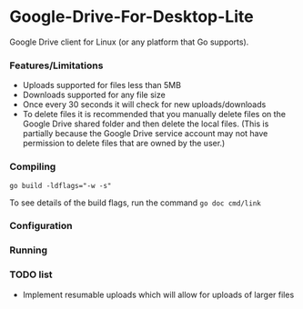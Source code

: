 # Google-Drive-For-Desktop-Lite
Google Drive client for Linux (or any platform that Go supports).

### Features/Limitations
* Uploads supported for files less than 5MB
* Downloads supported for any file size
* Once every 30 seconds it will check for new uploads/downloads
* To delete files it is recommended that you manually delete files on the Google Drive shared folder and then delete the local files. (This is partially because the Google Drive service account may not have permission to delete files that are owned by the user.)

### Compiling
```go build -ldflags="-w -s"```

To see details of the build flags, run the command ```go doc cmd/link```

### Configuration


### Running


### TODO list
* Implement resumable uploads which will allow for uploads of larger files

